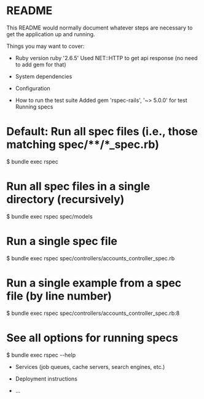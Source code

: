 # README

This README would normally document whatever steps are necessary to get the
application up and running.

Things you may want to cover:

* Ruby version
ruby '2.6.5'
Used NET::HTTP to get api response (no need to add gem for that)
* System dependencies

* Configuration

* How to run the test suite
Added gem 'rspec-rails', '~> 5.0.0' for test
Running specs
# Default: Run all spec files (i.e., those matching spec/**/*_spec.rb)
$ bundle exec rspec

# Run all spec files in a single directory (recursively)
$ bundle exec rspec spec/models

# Run a single spec file
$ bundle exec rspec spec/controllers/accounts_controller_spec.rb

# Run a single example from a spec file (by line number)
$ bundle exec rspec spec/controllers/accounts_controller_spec.rb:8

# See all options for running specs
$ bundle exec rspec --help
* Services (job queues, cache servers, search engines, etc.)

* Deployment instructions

* ...
